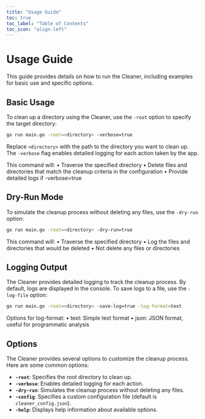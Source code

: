 ```yaml
---
title: "Usage Guide"
toc: true
toc_label: "Table of Contents"
toc_icon: "align-left"
---
```


# Usage Guide

This guide provides details on how to run the Cleaner, including examples for basic use and specific options.

## Basic Usage

To clean up a directory using the Cleaner, use the `-root` option to specify the target directory:

```bash
go run main.go -root=<directory> -verbose=true
```

Replace `<directory>` with the path to the directory you want to clean up. The `-verbose` flag enables detailed logging for each action taken by the app.

This command will:
 • Traverse the specified directory
 • Delete files and directories that match the cleanup criteria in the configuration
 • Provide detailed logs if -verbose=true

## Dry-Run Mode

To simulate the cleanup process without deleting any files, use the `-dry-run` option:

```bash
go run main.go -root=<directory> -dry-run=true
```

This command will:
 • Traverse the specified directory
 • Log the files and directories that would be deleted
 • Not delete any files or directories

## Logging Output

The Cleaner provides detailed logging to track the cleanup process. By default, logs are displayed in the console. To save logs to a file, use the `-log-file` option:

```bash
go run main.go -root=<directory> -save-log=true -log-format=text
```

Options for log-format:
 • text: Simple text format
 • json: JSON format, useful for programmatic analysis

## Options

The Cleaner provides several options to customize the cleanup process. Here are some common options:

- **`-root`**: Specifies the root directory to clean up.
- **`-verbose`**: Enables detailed logging for each action.
- **`-dry-run`**: Simulates the cleanup process without deleting any files.
- **`-config`**: Specifies a custom configuration file (default is `cleaner_config.json`).
- **`-help`**: Displays help information about available options.
